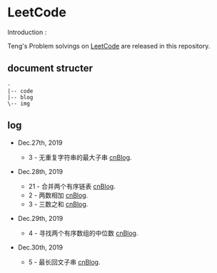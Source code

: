 # LeetCode

Introduction :

Teng's Problem solvings on [LeetCode](leetcode-cn.com) are released in this repository.

## document structer

```
·
|-- code
|-- blog
\-- img
```

## log

- Dec.27th, 2019
  - 3 - 无重复字符串的最大子串 [cnBlog](https://www.cnblogs.com/litun/p/12108304.html).

- Dec.28th, 2019
  - 21 - 合并两个有序链表 [cnBlog](https://www.cnblogs.com/litun/p/12112908.html).
  - 2 - 两数相加 [cnBlog](https://www.cnblogs.com/litun/p/12112941.html).
  - 3 - 三数之和 [cnBlog](https://www.cnblogs.com/litun/p/12113072.html).

- Dec.29th, 2019
  - 4 - 寻找两个有序数组的中位数 [cnBlog](https://www.cnblogs.com/litun/p/12116879.html).
  
- Dec.30th, 2019
  - 5 - 最长回文子串 [cnBlog](https://www.cnblogs.com/litun/p/12122233.html).
